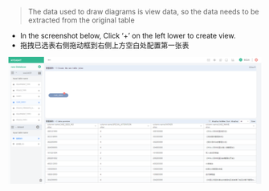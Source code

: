 > The data used to draw diagrams is view data, so the data needs to be extracted from the original table

* In the screenshot below, Click ‘+’ on the left lower to create view.
* 拖拽已选表右侧拖动框到右侧上方空白处配置第一张表

![](/assets/E246220A-153F-4D19-9DFF-0A08548980EB.png)

